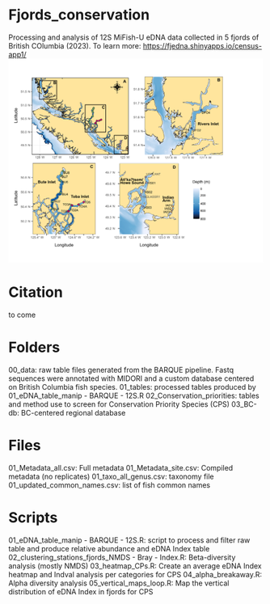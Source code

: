 # Fjords_conservation
Processing and analysis of 12S MiFish-U eDNA data collected in 5 fjords of British COlumbia (2023).
To learn more: https://fjedna.shinyapps.io/census-app1/
<picture>
 <source media="(prefers-color-scheme: dark)" srcset="www/Figure1_map.png">
 <img alt="C3 travel" src="www/Figure1_map.png">
</picture>

# Citation
to come

# Folders
00_data: raw table files generated from the BARQUE pipeline. Fastq sequences were annotated with MIDORI and a custom database centered on British Columbia fish species.
01_tables: processed tables produced by 01_eDNA_table_manip - BARQUE - 12S.R
02_Conservation_priorities: tables and method use to screen for Conservation Priority Species (CPS)
03_BC-db: BC-centered regional database


# Files
01_Metadata_all.csv: Full metadata
01_Metadata_site.csv: Compiled metadata (no replicates)
01_taxo_all_genus.csv: taxonomy file
01_updated_common_names.csv: list of fish common names

# Scripts
01_eDNA_table_manip - BARQUE - 12S.R: script to process and filter raw table and produce relative abundance and eDNA Index table
02_clustering_stations_fjords_NMDS - Bray - Index.R: Beta-diversity analysis (mostly NMDS)
03_heatmap_CPs.R: Create an average eDNA Index heatmap and Indval analysis per categories for CPS
04_alpha_breakaway.R: Alpha diversity analysis
05_vertical_maps_loop.R: Map the vertical distribution of eDNA Index in fjords for CPS
